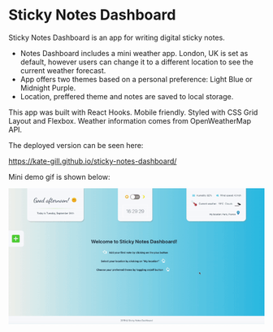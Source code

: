 # Sticky Notes Dashboard

Sticky Notes Dashboard is an app for writing digital sticky notes. 

* Notes Dashboard includes a mini weather app. London, UK is set as default, however users can change it to a different location to see the current weather forecast. 
* App offers two themes based on a personal preference: Light Blue or Midnight Purple. 
* Location, preffered theme and notes are saved to local storage. 

This app was built with React Hooks. Mobile friendly. Styled with CSS Grid Layout and Flexbox. Weather information comes from OpenWeatherMap API. 

The deployed version can be seen here:

https://kate-gill.github.io/sticky-notes-dashboard/

Mini demo gif is shown below:

![demo](demo.gif)


